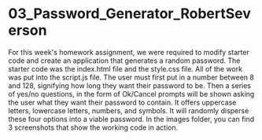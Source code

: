 # 03_Password_Generator_RobertSeverson

For this week's homework assignment, we were required to modify starter code and create an application that generates a 
random password. The starter code was the index.html file and the style.css file. All of the work was put into the script.js
file. The user must first put in a number between 8 and 128, signifying how long they want their password to be. Then a series
of yes/no questions, in the form of Ok/Cancel prompts will be shown asking the user what they want their password to contain. 
It offers uppercase letters, lowercase letters, numbers, and symbols. It will randomly disperse these four options into a
viable password. In the images folder, you can find 3 screenshots that show the working code in action.